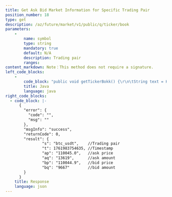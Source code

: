```yaml
---
title: Get Ask Bid Market Information for Specific Trading Pair
position_number: 18
type: get
description: /az/future/market/v1/public/q/ticker/book
parameters:
    -
        name: symbol
        type: string
        mandatory: true
        default: N/A
        description: Trading pair
        ranges:
content_markdown: Note：This method does not require a signature.
left_code_blocks:
    -
        code_block: "public void getTickerBokk() {\r\n\tString text = HttpUtil.get(URL + \"/data/api//az/future/market/v1/public/q/ticker/book?symbol=btc_usdt\");\r\n\tSystem.out.println(text);\r\n}"
        title: Java
        language: java
right_code_blocks:
  - code_block: |-
      {
        "error": {
          "code": "",
          "msg": ""
        },
        "msgInfo": "success",
        "returnCode": 0,
        "result": {
                "s": "btc_usdt",    //Trading pair
                "t": 1761983754635, //Timestamp
                "ap": "110045.0",   //ask price
                "aq": "13619",      //ask amount
                "bp": "110044.9",   //bid price
                "bq": "9667"        //bid amount
        }
      }
    title: Response
    language: json
---
```

